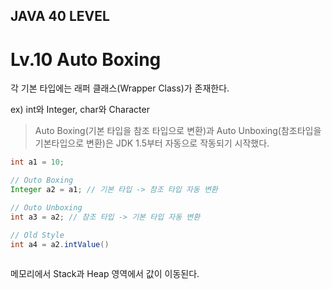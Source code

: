 ## JAVA 40 LEVEL
# Lv.10 Auto Boxing

각 기본 타입에는 래퍼 클래스(Wrapper Class)가 존재한다.

ex) int와 Integer, char와 Character

>Auto Boxing(기본 타입을 참조 타입으로 변환)과 Auto Unboxing(참조타입을 기본타입으로 변환)은 JDK 1.5부터 자동으로 작동되기 시작했다.

```java
int a1 = 10;

// Outo Boxing
Integer a2 = a1; // 기본 타입 -> 참조 타입 자동 변환

// Outo Unboxing
int a3 = a2; // 참조 타입 -> 기본 타입 자동 변환

// Old Style
int a4 = a2.intValue()
 
```

메모리에서 Stack과 Heap 영역에서 값이 이동된다.